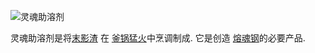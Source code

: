 ![灵魂助溶剂](item:betterwithmods:material@38)

灵魂助溶剂是将[末影渣](ender_slag.md) 在 [釜锅猛火](../blocks/cauldron.md)中烹调制成.
它是创造 [熔魂钢](soulforged_steel.md)的必要产品.
